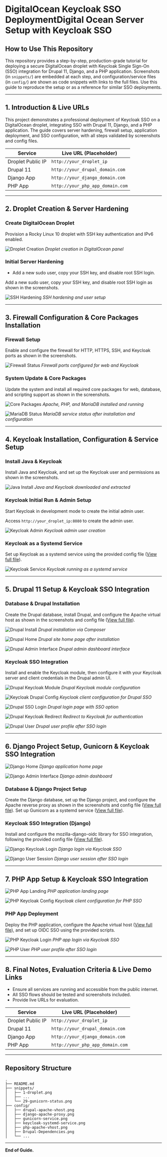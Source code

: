 # DigitalOcean Keycloak SSO DeploymentDigital Ocean Server Setup with Keycloak SSO

## How to Use This Repository

This repository provides a step-by-step, production-grade tutorial for deploying a secure DigitalOcean droplet with Keycloak Single Sign-On (SSO) integration for Drupal 11, Django, and a PHP application. Screenshots (in `snippets/`) are embedded at each step, and configuration/service files (in `config/`) are shown as code snippets with links to the full files. Use this guide to reproduce the setup or as a reference for similar SSO deployments.

---

## 1. Introduction & Live URLs

This project demonstrates a professional deployment of Keycloak SSO on a DigitalOcean droplet, integrating SSO with Drupal 11, Django, and a PHP application. The guide covers server hardening, firewall setup, application deployment, and SSO configuration, with all steps validated by screenshots and config files.

| Service           | Live URL (Placeholder)           |
|-------------------|----------------------------------|
| Droplet Public IP | `http://your_droplet_ip`         |
| Drupal 11         | `http://your_drupal_domain.com`  |
| Django App        | `http://your_django_domain.com`  |
| PHP App           | `http://your_php_app_domain.com` |

---

## 2. Droplet Creation & Server Hardening

### Create DigitalOcean Droplet

Provision a Rocky Linux 10 droplet with SSH key authentication and IPv6 enabled.

![Droplet Creation](snippets/1-droplet.png)
*Droplet creation in DigitalOcean panel*

### Initial Server Hardening

- Add a new sudo user, copy your SSH key, and disable root SSH login.

Add a new sudo user, copy your SSH key, and disable root SSH login as shown in the screenshots.

![SSH Hardening](snippets/2-Ssh-Hardening.png)
*SSH hardening and user setup*

---

## 3. Firewall Configuration & Core Packages Installation

### Firewall Setup

Enable and configure the firewall for HTTP, HTTPS, SSH, and Keycloak ports as shown in the screenshots.

![Firewall Status](snippets/3-Firewall-Ports.png)
*Firewall ports configured for web and Keycloak*

### System Update & Core Packages

Update the system and install all required core packages for web, database, and scripting support as shown in the screenshots.

![Core Packages](snippets/5-Httpd_Php-Status.png)
*Apache, PHP, and MariaDB installed and running*

![MariaDB Status](snippets/6-MariaDB-Status.png)
*MariaDB service status after installation and configuration*

---

## 4. Keycloak Installation, Configuration & Service Setup

### Install Java & Keycloak

Install Java and Keycloak, and set up the Keycloak user and permissions as shown in the screenshots.

![Java Install](snippets/7-Java-Installation.png)
*Java and Keycloak downloaded and extracted*

### Keycloak Initial Run & Admin Setup

Start Keycloak in development mode to create the initial admin user.

Access `http://your_droplet_ip:8080` to create the admin user.

![Keycloak Admin](snippets/9-Keycloak-Admin.png)
*Keycloak admin user creation*

### Keycloak as a Systemd Service

Set up Keycloak as a systemd service using the provided config file ([View full file](config/keycloak-systemd-service.png)).

![Keycloak Service](snippets/8-Keycloak-Status.png)
*Keycloak running as a systemd service*

---

## 5. Drupal 11 Setup & Keycloak SSO Integration

### Database & Drupal Installation

Create the Drupal database, install Drupal, and configure the Apache virtual host as shown in the screenshots and config file ([View full file](config/drupal-apache-vhost.png)).

![Drupal Install](snippets/12-Drupal-Installation.png)
*Drupal installation via Composer*

![Drupal Home](snippets/13-Drupal-Home.png)
*Drupal site home page after installation*

![Drupal Admin Interface](snippets/14-Drupal-AdminInterface.png)
*Drupal admin dashboard interface*

### Keycloak SSO Integration

Install and enable the Keycloak module, then configure it with your Keycloak server and client credentials in the Drupal admin UI.

![Drupal Keycloak Module](snippets/16-Drupal-KeycloakModule.png)
*Drupal Keycloak module configuration*

![Keycloak Drupal Config](snippets/15-Keycloak-DrupalConfig.png)
*Keycloak client configuration for Drupal SSO*

![Drupal SSO Login](snippets/17-Drupal-SsoLogin.png)
*Drupal login page with SSO option*

![Drupal Keycloak Redirect](snippets/18-Drupal-KeycloakRedirect.png)
*Redirect to Keycloak for authentication*

![Drupal User](snippets/19-Drupal-User.png)
*Drupal user profile after SSO login*

---

## 6. Django Project Setup, Gunicorn & Keycloak SSO Integration

![Django Home](snippets/25-Django-Home.png)
*Django application home page*

![Django Admin Interface](snippets/28-Django-Admin.png)
*Django admin dashboard*

### Database & Django Project Setup

Create the Django database, set up the Django project, and configure the Apache reverse proxy as shown in the screenshots and config file ([View full file](config/django-apache-proxy.png)).
Set up Gunicorn as a systemd service ([View full file](config/gunicorn-service.png)).

### Keycloak SSO Integration (Django)

Install and configure the mozilla-django-oidc library for SSO integration, following the provided config file ([View full file](config/Drupal-Dependencies.png)).

![Django Keycloak Login](snippets/26-Djangokeycloak-login.png)
*Django login via Keycloak SSO*

![Django User Session](snippets/27-Django-UserSession.png)
*Django user session after SSO login*

---

## 7. PHP App Setup & Keycloak SSO Integration

![PHP App Landing](snippets/21-Php-Landing.png)
*PHP application landing page*

![PHP Keycloak Config](snippets/20-Php-Keycloakconfig.png)
*Keycloak client configuration for PHP SSO*

### PHP App Deployment

Deploy the PHP application, configure the Apache virtual host ([View full file](config/php-apache-vhost.png)), and set up OIDC SSO using the provided scripts.

![PHP Keycloak Login](snippets/22-Phpkeycloak-Login.png)
*PHP app login via Keycloak SSO*

![PHP User](snippets/23-Php-User.png)
*PHP user profile after SSO login*

---

## 8. Final Notes, Evaluation Criteria & Live Demo Links

- Ensure all services are running and accessible from the public internet.
- All SSO flows should be tested and screenshots included.
- Provide live URLs for evaluation.

| Service           | Live URL (Placeholder)           |
|-------------------|----------------------------------|
| Droplet Public IP | `http://your_droplet_ip`         |
| Drupal 11         | `http://your_drupal_domain.com`  |
| Django App        | `http://your_django_domain.com`  |
| PHP App           | `http://your_php_app_domain.com` |

---

## Repository Structure

```text
.
├── README.md
├── snippets/
│   ├── 1-droplet.png
│   ├── ...
│   └── 29-gunicorn-status.png
├── config/
│   ├── drupal-apache-vhost.png
│   ├── django-apache-proxy.png
│   ├── gunicorn-service.png
│   ├── keycloak-systemd-service.png
│   ├── php-apache-vhost.png
│   ├── Drupal-Dependencies.png
│   └── ...
```

---

**End of Guide.**

